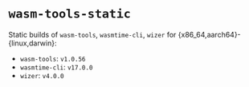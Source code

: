 # `wasm-tools-static`

Static builds of `wasm-tools`, `wasmtime-cli`, `wizer` for
{x86_64,aarch64}-{linux,darwin}:

- `wasm-tools`: `v1.0.56`
- `wasmtime-cli`: `v17.0.0`
- `wizer`: `v4.0.0`
